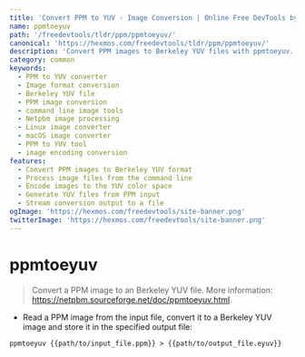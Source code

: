 ```yaml
---
title: 'Convert PPM to YUV - Image Conversion | Online Free DevTools by Hexmos'
name: ppmtoeyuv
path: '/freedevtools/tldr/ppm/ppmtoeyuv/'
canonical: 'https://hexmos.com/freedevtools/tldr/ppm/ppmtoeyuv/'
description: 'Convert PPM images to Berkeley YUV files with ppmtoeyuv. Effortlessly change image formats using this command-line tool. Free online tool, no registration required.'
category: common
keywords:
  - PPM to YUV converter
  - Image format conversion
  - Berkeley YUV file
  - PPM image conversion
  - command line image tools
  - Netpbm image processing
  - Linux image converter
  - macOS image converter
  - PPM to YUV tool
  - image encoding conversion
features:
  - Convert PPM images to Berkeley YUV format
  - Process image files from the command line
  - Encode images to the YUV color space
  - Generate YUV files from PPM input
  - Stream conversion output to a file
ogImage: 'https://hexmos.com/freedevtools/site-banner.png'
twitterImage: 'https://hexmos.com/freedevtools/site-banner.png'
---
```


# ppmtoeyuv

> Convert a PPM image to an Berkeley YUV file.
> More information: <https://netpbm.sourceforge.net/doc/ppmtoeyuv.html>.

- Read a PPM image from the input file, convert it to a Berkeley YUV image and store it in the specified output file:

`ppmtoeyuv {{path/to/input_file.ppm}} > {{path/to/output_file.eyuv}}`
